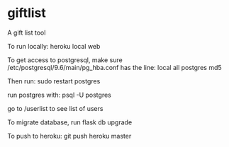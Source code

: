 # giftlist
A gift list tool

To run locally: heroku local web

To get access to postgresql, make sure /etc/postgresql/9.6/main/pg_hba.conf has the line:
local all postgres  md5

Then run: sudo restart postgres

run postgres with: psql -U postgres

go to /userlist to see list of users

To migrate database, run flask db upgrade

To push to heroku: git push heroku master

